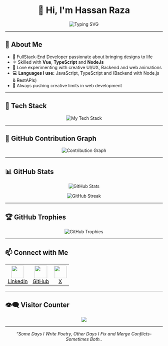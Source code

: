 <h1 align="center">👋 Hi, I'm Hassan Raza</h1>

<p align="center">
  <img src="https://readme-typing-svg.demolab.com?font=Fira+Code&size=24&pause=1000&color=61DAFB&width=435&lines=Full-Stack+Developer;Creative+Technologist;Learning+Backend+Development;I+Love+to+Code+%26+Create!" alt="Typing SVG" />
</p>

---

## 🧠 About Me  

- 🎨 FullStack-End Developer passionate about bringing designs to life  
- ⚛️ Skilled with **Vue**, **TypeScript** and **NodeJs**  
- 🧪 Love experimenting with creative UI/UX, Backend and web animations  
- 💻 **Languages I use:** JavaScript, TypeScript and (Backend with Node.js & RestAPIs)  
- 🚀 Always pushing creative limits in web development  

---

## 🚀 Tech Stack  

<p align="center">
  <img src="https://skillicons.dev/icons?i=react,nextjs,js,html,css,tailwind,nodejs,express,mongodb,git,github,vscode,figma" alt="My Tech Stack" />
</p>

---

## 🐍 GitHub Contribution Graph  

<p align="center">
  <img src="https://github-readme-activity-graph.vercel.app/graph?username=Dev-HassanRaza&theme=react-dark&area=true" alt="Contribution Graph" />
</p>

---

## 📊 GitHub Stats  

<p align="center">
  <img src="https://github-readme-stats.vercel.app/api?username=Dev-HassanRaza&show_icons=true&theme=react&hide_border=true" alt="GitHub Stats" />
</p>

<p align="center">
  <img src="https://github-readme-streak-stats.herokuapp.com/?user=Dev-HassanRaza&theme=react&hide_border=true" alt="GitHub Streak" />
</p>

---

## 🏆 GitHub Trophies  

<p align="center">
  <img src="https://github-profile-trophy.vercel.app/?username=Dev-HassanRaza&theme=darkhub&no-frame=true&no-bg=true" alt="GitHub Trophies" />
</p>

---

## 📫 Connect with Me  


<table align="center">
  <tr>
    <td align="center">
      <a href="https://www.linkedin.com/in/murtaza54" target="_blank">
        <img src="https://cdn.jsdelivr.net/gh/devicons/devicon/icons/linkedin/linkedin-original.svg" width="40" height="40" />
        <br/>LinkedIn
      </a>
    </td>
    <td align="center">
      <a href="https://github.com/Dev-HassanRaza" target="_blank">
        <img src="https://cdn.jsdelivr.net/gh/devicons/devicon/icons/github/github-original.svg" width="40" height="40" />
        <br/>GitHub
      </a>
    </td>
    <td align="center">
      <a href="https://x.com/HassanRaza" target="_blank">
        <img src="https://cdn.jsdelivr.net/gh/devicons/devicon/icons/twitter/twitter-original.svg" width="40" height="40" />
        <br/>X
      </a>
    </td>
  </tr>
</table>

---

## 👁️‍🗨️ Visitor Counter  

<p align="center">
  <img src="https://komarev.com/ghpvc/?username=Dev-HassanRaza&style=for-the-badge&color=blue" />
</p>

---

<p align="center">
  <em>“Some Days I Write Poetry, Other Days I Fix and Merge Conflicts-Sometimes Both..</em>
</p>
